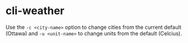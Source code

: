 # cli-weather

Use the `-c <city-name>` option to change cities from the current default (Ottawa) and `-u <unit-name>` to change units from the default (Celcius).
